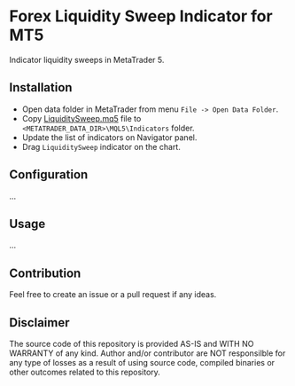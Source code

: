 # Forex Liquidity Sweep Indicator for MT5
Indicator liquidity sweeps in MetaTrader 5.

## Installation
- Open data folder in MetaTrader from menu `File -> Open Data Folder`.
- Copy [LiquiditySweep.mq5](MQL5/Indicators/LiquiditySweep.mq5) file to `<METATRADER_DATA_DIR>\MQL5\Indicators` folder.
- Update the list of indicators on Navigator panel.
- Drag `LiquiditySweep` indicator on the chart.

## Configuration
...

## Usage
...

## Contribution
Feel free to create an issue or a pull request if any ideas.

## Disclaimer
The source code of this repository is provided AS-IS and WITH NO WARRANTY of any kind.
Author and/or contributor are NOT responsilble for any type of losses as a result of using source code, 
compiled binaries or other outcomes related to this repository.
